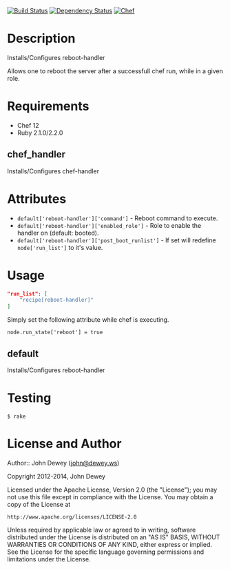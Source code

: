 [![Build Status](http://img.shields.io/travis/retr0h/cookbook-reboot-handler.svg?style=flat-square)](https://travis-ci.org/retr0h/cookbook-reboot-handler)
[![Dependency Status](http://img.shields.io/gemnasium/retr0h/cookbook-reboot-handler.svg?style=flat-square)](https://gemnasium.com/retr0h/cookbook-reboot-handler)
[![Chef](http://img.shields.io/cookbook/v/reboot-handler.svg?style=flat-square)](https://supermarket.getchef.com/cookbooks/reboot-handler)

Description
===========

Installs/Configures reboot-handler

Allows one to reboot the server after a successfull chef run, while
in a given role.

Requirements
============

* Chef 12
* Ruby 2.1.0/2.2.0

chef_handler
------------

Installs/Configures chef-handler

Attributes
==========

* `default['reboot-handler']['command']` - Reboot command to execute.
* `default['reboot-handler']['enabled_role']` - Role to enable the handler on (default: booted).
* `default['reboot-handler']['post_boot_runlist']` - If set will redefine `node['run_list']` to it's value.

Usage
=====

```json
"run_list": [
    "recipe[reboot-handler]"
]
```

Simply set the following attribute while chef is executing.

    node.run_state['reboot'] = true

default
-------

Installs/Configures reboot-handler

Testing
=======

    $ rake

License and Author
==================

Author:: John Dewey (<john@dewey.ws>)

Copyright 2012-2014, John Dewey

Licensed under the Apache License, Version 2.0 (the "License");
you may not use this file except in compliance with the License.
You may obtain a copy of the License at

    http://www.apache.org/licenses/LICENSE-2.0

Unless required by applicable law or agreed to in writing, software
distributed under the License is distributed on an "AS IS" BASIS,
WITHOUT WARRANTIES OR CONDITIONS OF ANY KIND, either express or implied.
See the License for the specific language governing permissions and
limitations under the License.
